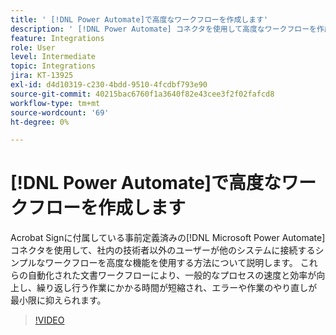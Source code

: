 ```yaml
---
title: ' [!DNL Power Automate]で高度なワークフローを作成します'
description: ' [!DNL Power Automate] コネクタを使用して高度なワークフローを作成する方法を説明します'
feature: Integrations
role: User
level: Intermediate
topic: Integrations
jira: KT-13925
exl-id: d4d10319-c230-4bdd-9510-4fcdbf793e90
source-git-commit: 40215bac6760f1a3640f82e43cee3f2f02fafcd8
workflow-type: tm+mt
source-wordcount: '69'
ht-degree: 0%

---
```


# [!DNL Power Automate]で高度なワークフローを作成します

Acrobat Signに付属している事前定義済みの[!DNL Microsoft Power Automate]コネクタを使用して、社内の技術者以外のユーザーが他のシステムに接続するシンプルなワークフローを高度な機能を使用する方法について説明します。 これらの自動化された文書ワークフローにより、一般的なプロセスの速度と効率が向上し、繰り返し行う作業にかかる時間が短縮され、エラーや作業のやり直しが最小限に抑えられます。

>[!VIDEO](https://video.tv.adobe.com/v/3425147?quality=12&learn=on&hidetitle=true)
